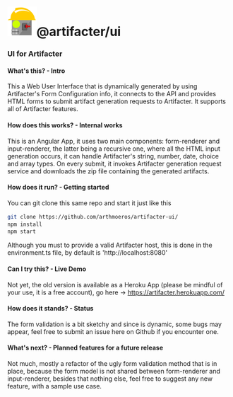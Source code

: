 # ![artifacter-logo](/src/assets/img/rsz_artifacter-logo.png)@artifacter/ui

### UI for Artifacter

#### What's this? - Intro
This a Web User Interface that is dynamically generated by using Artifacter's Form Configuration info, it connects to the API and provides HTML forms to submit artifact generation requests to Artifacter. It supports all of Artifacter features.

#### How does this works? - Internal works
This is an Angular App, it uses two main components: form-renderer and input-renderer, the latter being a recursive one, where all the HTML input generation occurs, it can handle Artifacter's string, number, date, choice and array types. On every submit, it invokes Artifacter generation request service and downloads the zip file containing the generated artifacts.

#### How does it run? - Getting started
You can git clone this same repo and start it just like this
```bash
git clone https://github.com/arthmoeros/artifacter-ui/
npm install
npm start
```

Although you must to provide a valid Artifacter host, this is done in the environment.ts file, by default is 'http://localhost:8080'

#### Can I try this? - Live Demo
Not yet, the old version is available as a Heroku App (please be mindful of your use, it is a free account), go here -> https://artifacter.herokuapp.com/

#### How does it stands? - Status
The form validation is a bit sketchy and since is dynamic, some bugs may appear, feel free to submit an issue here on Github if you encounter one.

#### What's next? - Planned features for a future release
Not much, mostly a refactor of the ugly form validation method that is in place, because the form model is not shared between form-renderer and input-renderer, besides that nothing else, feel free to suggest any new feature, with a sample use case.